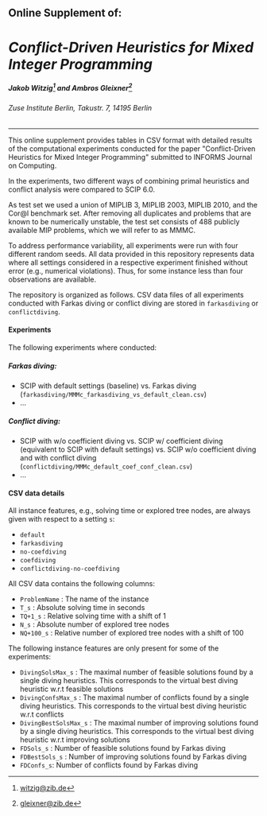 ## Online Supplement of:

# *Conflict-Driven Heuristics for Mixed Integer Programming*

##### Jakob Witzig[^1] and Ambros Gleixner[^2]

###### Zuse Institute Berlin, Takustr. 7, 14195 Berlin
___

This online supplement provides tables in CSV format with detailed results of the computational experiments conducted for the paper "Conflict-Driven Heuristics for Mixed Integer Programming" submitted to INFORMS Journal on Computing.

In the experiments, two different ways of combining primal heuristics and conflict analysis were compared to SCIP 6.0.

As test set we used a union of MIPLIB 3, MIPLIB 2003, MIPLIB 2010, and the Cor@l benchmark set. After removing all duplicates and problems that are known to be numerically unstable, the test set consists of 488 publicly available MIP problems, which we will refer to as MMMC.

To address performance variability, all experiments were run with four different random seeds. All data provided in this repository represents data where all settings considered in a respective experiment finished without error (e.g., numerical violations). Thus, for some instance less than four observations are available.

The repository is organized as follows. CSV data files of all experiments conducted with Farkas diving or conflict diving are stored in `farkasdiving` or `conflictdiving`.

#### Experiments

The following experiments where conducted:
##### Farkas diving:
* SCIP with default settings (baseline) vs. Farkas diving (`farkasdiving/MMMc_farkasdiving_vs_default_clean.csv`)
* ...

##### Conflict diving:
* SCIP with w/o coefficient diving vs. SCIP w/ coefficient diving (equivalent to SCIP with default settings) vs. SCIP w/o coefficient diving and with conflict diving (`conflictdiving/MMMc_default_coef_conf_clean.csv`)
* ...

#### CSV data details

All instance features, e.g., solving time or explored tree nodes, are always given with respect to a setting `s`:
* `default`
* `farkasdiving`
* `no-coefdiving`
* `coefdiving`
* `conflictdiving-no-coefdiving`


All CSV data contains the following columns:
* `ProblemName` : The name of the instance
* `T_s` : Absolute solving time in seconds
* `TQ+1_s` : Relative solving time with a shift of 1
* `N_s` : Absolute number of explored tree nodes
* `NQ+100_s` : Relative number of explored tree nodes with a shift of 100

The following instance features are only present for some of the experiments:
* `DivingSolsMax_s` : The maximal number of feasible solutions found by a single diving heuristics. This corresponds to the virtual best diving heuristic w.r.t feasible solutions
* `DivingConfsMax_s` : The maximal number of conflicts found by a single diving heuristics. This corresponds to the virtual best diving heuristic w.r.t conflicts
* `DivingBestSolsMax_s` : The maximal number of improving solutions found by a single diving heuristics. This corresponds to the virtual best diving heuristic w.r.t improving solutions
* `FDSols_s` : Number of feasible solutions found by Farkas diving
* `FDBestSols_s` : Number of improving solutions found by Farkas diving
* `FDConfs_s`: Number of conflicts found by Farkas diving

[^1]: <witzig@zib.de>
[^2]: <gleixner@zib.de>


